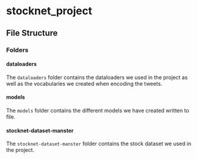 # stocknet_project

## File Structure

### Folders 

#### dataloaders

The ``dataloaders`` folder contains the dataloaders we used in the project as well as the vocabularies we created when encoding the tweets.


#### models
The ``models`` folder contains the different models we have created written to file.


#### stocknet-dataset-manster
The ``stocknet-dataset-manster`` folder contains the stock dataset we used in the project.

